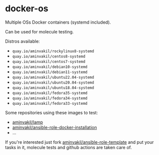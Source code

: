 # docker-os
Multiple OSs Docker containers (systemd included).

Can be used for molecule testing.

Distros available:

- `quay.io/aminvakil/rockylinux8-systemd`
- `quay.io/aminvakil/centos8-systemd`
- `quay.io/aminvakil/centos7-systemd`
- `quay.io/aminvakil/debian10-systemd`
- `quay.io/aminvakil/debian11-systemd`
- `quay.io/aminvakil/ubuntu22.04-systemd`
- `quay.io/aminvakil/ubuntu20.04-systemd`
- `quay.io/aminvakil/ubuntu18.04-systemd`
- `quay.io/aminvakil/fedora35-systemd`
- `quay.io/aminvakil/fedora34-systemd`
- `quay.io/aminvakil/fedora33-systemd`

Some repositories using these images to test:

- [aminvakil/lamp](https://github.com/aminvakil/lamp)
- [aminvakil/ansible-role-docker-installation](https://github.com/aminvakil/ansible-role-docker-installation)
- ...

If you're interested just fork [aminvakil/ansible-role-template](https://github.com/aminvakil/ansible-role-template) and put your tasks in it, molecule tests and github actions are taken care of.
